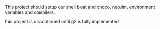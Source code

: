 This project should setup our shell bloat and choco, neovim, environment variables and compilers.

this project is discontinued until g2 is fully implemented

